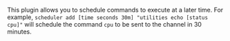 This plugin allows you to schedule commands to execute at a later time.
For example, `scheduler add [time seconds 30m] "utilities echo [status cpu]"` will schedule the command `cpu` to be sent to the channel in 30 minutes.
